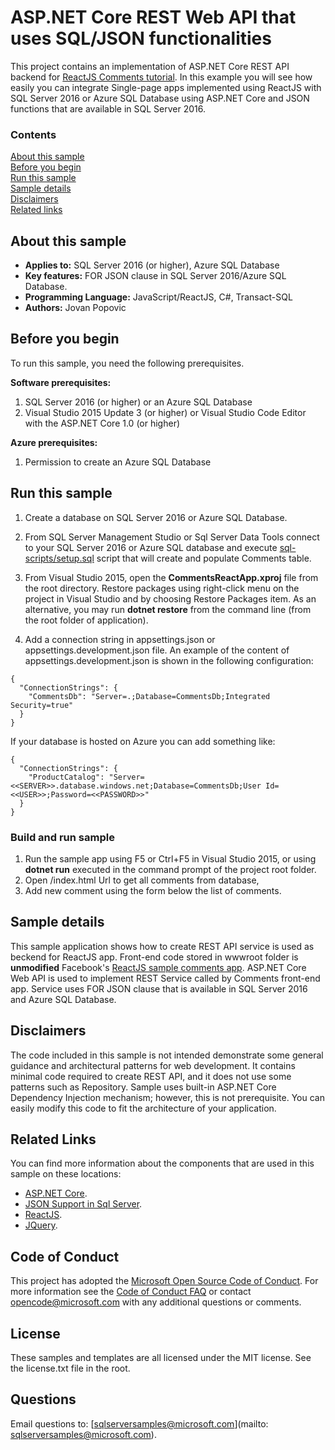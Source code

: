 # ASP.NET Core REST Web API that uses SQL/JSON functionalities 

This project contains an implementation of ASP.NET Core REST API backend for [ReactJS Comments tutorial](https://facebook.github.io/react/docs/tutorial.html).
In this example you will see how easily you can integrate Single-page apps implemented using ReactJS with SQL Server 2016 or Azure SQL Database using ASP.NET Core and JSON functions that are available in SQL Server 2016.

### Contents

[About this sample](#about-this-sample)<br/>
[Before you begin](#before-you-begin)<br/>
[Run this sample](#run-this-sample)<br/>
[Sample details](#sample-details)<br/>
[Disclaimers](#disclaimers)<br/>
[Related links](#related-links)<br/>

<a name=about-this-sample></a>

## About this sample

- **Applies to:** SQL Server 2016 (or higher), Azure SQL Database
- **Key features:** FOR JSON clause in SQL Server 2016/Azure SQL Database.
- **Programming Language:** JavaScript/ReactJS, C#, Transact-SQL
- **Authors:** Jovan Popovic

<a name=before-you-begin></a>

## Before you begin

To run this sample, you need the following prerequisites.

**Software prerequisites:**

1. SQL Server 2016 (or higher) or an Azure SQL Database
2. Visual Studio 2015 Update 3 (or higher) or Visual Studio Code Editor with the ASP.NET Core 1.0 (or higher)

**Azure prerequisites:**

1. Permission to create an Azure SQL Database

<a name=run-this-sample></a>

## Run this sample

1. Create a database on SQL Server 2016 or Azure SQL Database.

2. From SQL Server Management Studio or Sql Server Data Tools connect to your SQL Server 2016 or Azure SQL database and execute [sql-scripts/setup.sql](sql-scripts/setup.sql) script that will create and populate Comments table.

3. From Visual Studio 2015, open the **CommentsReactApp.xproj** file from the root directory. Restore packages using right-click menu on the project in Visual Studio and by choosing Restore Packages item. As an alternative, you may run **dotnet restore** from the command line (from the root folder of application).

4. Add a connection string in appsettings.json or appsettings.development.json file. An example of the content of appsettings.development.json is shown in the following configuration:

```
{
  "ConnectionStrings": {
    "CommentsDb": "Server=.;Database=CommentsDb;Integrated Security=true"
  }
}
```

If your database is hosted on Azure you can add something like:
```
{
  "ConnectionStrings": {
    "ProductCatalog": "Server=<<SERVER>>.database.windows.net;Database=CommentsDb;User Id=<<USER>>;Password=<<PASSWORD>>"
  }
}
```

### Build and run sample

1. Run the sample app using F5 or Ctrl+F5 in Visual Studio 2015, or using **dotnet run** executed in the command prompt of the project root folder.  
  1. Open /index.html Url to get all comments from database,
  2. Add new comment using the form below the list of comments.

<a name=sample-details></a>

## Sample details

This sample application shows how to create REST API service is used as beckend for ReactJS app.
Front-end code stored in wwwroot folder is **unmodified** Facebook's [ReactJS sample comments app](https://facebook.github.io/react/docs/tutorial.html).
ASP.NET Core Web API is used to implement REST Service called by Comments front-end app.
Service uses FOR JSON clause that is available in SQL Server 2016 and Azure SQL Database.

<a name=disclaimers></a>

## Disclaimers
The code included in this sample is not intended demonstrate some general guidance and architectural patterns for web development. It contains minimal code required to create REST API, and it does not use some patterns such as Repository. Sample uses built-in ASP.NET Core Dependency Injection mechanism; however, this is not prerequisite.
You can easily modify this code to fit the architecture of your application.

<a name=related-links></a>

## Related Links

You can find more information about the components that are used in this sample on these locations: 
- [ASP.NET Core](http://www.asp.net/core).
- [JSON Support in Sql Server](https://msdn.microsoft.com/en-us/library/dn921897.aspx).
- [ReactJS](https://facebook.github.io/react/).
- [JQuery](https://jquery.com/).

## Code of Conduct
This project has adopted the [Microsoft Open Source Code of Conduct](https://opensource.microsoft.com/codeofconduct/). For more information see the [Code of Conduct FAQ](https://opensource.microsoft.com/codeofconduct/faq/) or contact [opencode@microsoft.com](mailto:opencode@microsoft.com) with any additional questions or comments.

## License
These samples and templates are all licensed under the MIT license. See the license.txt file in the root.

## Questions
Email questions to: [sqlserversamples@microsoft.com](mailto: sqlserversamples@microsoft.com).
